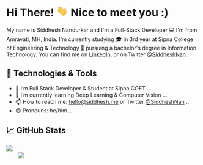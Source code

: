 
# Hi There! <img src="https://raw.githubusercontent.com/SiddheshNan/SiddheshNan/main/wave.gif" width="30px"> Nice to meet you :)

My name is Siddhesh Nandurkar and I'm a Full-Stack Developer 💻 I'm from Amravati, MH, India. I'm currently studying 🎓 in 3rd year at Sipna College of Engineering & Technology 🏫 pursuing a bachelor's degree in Information Technology. You can find me on [LinkedIn](https://www.linkedin.com/in/siddheshnan/), or on Twitter [@SiddheshNan](https://twitter.com/SiddheshNan).


## 🔧 Technologies & Tools




- 🔭 I’m Full Stack Developer & Student at Sipna COET ...
- 🌱 I’m currently learning Deep Learning & Computer Vision ...
- 📫 How to reach me: hello@siddhesh.me or Twitter [@SiddheshNan](https://twitter.com/SiddheshNan) ...
- 😄 Pronouns: he/him...
<!-- - ⚡ Fun fact: Visit my blog at [blog.siddhesh.me](https://blog.siddhesh.me) for some existential crisis ...-->

## &#x1f4c8; GitHub Stats

<a href="https://github.com/SiddheshNan">
  <img height="180em" src="https://github-readme-stats.vercel.app/api?username=SiddheshNan&theme=tokyonight&show_icons=true" />
  <img height="180em" style="margin-left:30px;display:block;" src="https://github-readme-stats.vercel.app/api/top-langs/?username=SiddheshNan&theme=buefy&layout=compact&hide=html,css,asl,php" />
</a>


<!-- icons with padding -->

[1.1]: http://i.imgur.com/tXSoThF.png (twitter icon with padding)
[2.1]: http://i.imgur.com/0o48UoR.png (github icon with padding)

<!-- icons without padding -->

[1.2]: http://i.imgur.com/wWzX9uB.png (twitter icon without padding)
[2.2]: http://i.imgur.com/9I6NRUm.png (github icon without padding)
[3.2]: https://raw.githubusercontent.com/SiddheshNan/SiddheshNan/main/linkedin-3-16.png (LinkedIn icon without padding)


<!-- links to your social media accounts -->

[1]: https://twitter.com/SiddheshNan
[2]: https://github.com/SiddheshNan
[3]: https://www.linkedin.com/in/siddheshnan/




